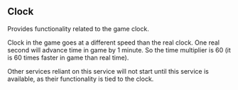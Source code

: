 Clock
---

Provides functionality related to the game clock.

Clock in the game goes at a different speed than the real clock. One real second will advance time in game by 1 minute.
So the time multiplier is 60 (it is 60 times faster in game than real time).

Other services reliant on this service will not start until this service is available, as their functionality is tied to the clock.
